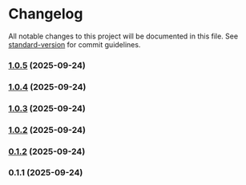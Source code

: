# Changelog

All notable changes to this project will be documented in this file. See [standard-version](https://github.com/conventional-changelog/standard-version) for commit guidelines.

### [1.0.5](https://github.com/gagandeepsingh26/Jsg-auto/compare/v1.0.4...v1.0.5) (2025-09-24)

### [1.0.4](https://github.com/gagandeepsingh26/Jsg-auto/compare/v1.0.3...v1.0.4) (2025-09-24)

### [1.0.3](https://github.com/gagandeepsingh26/Jsg-auto/compare/v1.0.2...v1.0.3) (2025-09-24)

### [1.0.2](https://github.com/gagandeepsingh26/Jsg-auto/compare/v0.1.2...v1.0.2) (2025-09-24)

### [0.1.2](https://github.com/gagandeepsingh26/Jsg-auto/compare/v1.0.0...v0.1.2) (2025-09-24)

### 0.1.1 (2025-09-24)
